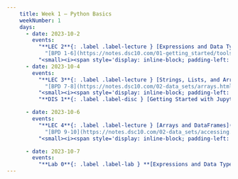 ```yaml
---
    title: Week 1 – Python Basics
    weekNumber: 1
    days:
      - date: 2023-10-2
        events:
          "**LEC 2**{: .label .label-lecture } [Expressions and Data Types](http://datahub.ucsd.edu/user-redirect/git-sync?repo=https://github.com/dsc-courses/dsc10-2023-fa&subPath=lectures/lec02/lec02.ipynb) [✏️](resources/lectures/lec02/lec02.html)":
            "[BPD 1-6](https://notes.dsc10.com/01-getting_started/tools.html)"
          "<small><i><span style='display: inline-block; padding-left: 80px'><b>Keywords:</b> Jupyter notebooks, expressions, variables, assignment, functions, int, float</span></i></small>":
      - date: 2023-10-4
        events:
          "**LEC 3**{: .label .label-lecture } [Strings, Lists, and Arrays](http://datahub.ucsd.edu/user-redirect/git-sync?repo=https://github.com/dsc-courses/dsc10-2023-fa&subPath=lectures/lec03/lec03.ipynb) [✏️](resources/lectures/lec03/lec03.html)":
            "[BPD 7-8](https://notes.dsc10.com/02-data_sets/arrays.html), [CIT 14.1](https://inferentialthinking.com/chapters/14/1/Properties_of_the_Mean.html#)"
          "<small><i><span style='display: inline-block; padding-left: 80px'><b>Keywords:</b> string methods, mean, median, lists, arrays, array arithmetic</span></i></small>":
          "**DIS 1**{: .label .label-disc } [Getting Started with Jupyter Notebooks](http://datahub.ucsd.edu/user-redirect/git-sync?repo=https://github.com/dsc-courses/dsc10-2023-fa&subPath=discussion/disc01/disc01.ipynb) ([problems](https://practice.dsc10.com/disc01))":

      - date: 2023-10-6
        events:
          "**LEC 4**{: .label .label-lecture } [Arrays and DataFrames](http://datahub.ucsd.edu/user-redirect/git-sync?repo=https://github.com/dsc-courses/dsc10-2023-fa&subPath=lectures/lec04/lec04.ipynb) [✏️](resources/lectures/lec04/lec04.html)":
            "[BPD 9-10](https://notes.dsc10.com/02-data_sets/accessing.html)"
          "<small><i><span style='display: inline-block; padding-left: 80px'><b>Keywords:</b> array methods, np.arange, .read_csv, .get, .assign, .sort_values, .iloc, .loc, index</span></i></small>":

      - date: 2023-10-7
        events:
          "**Lab 0**{: .label .label-lab } **[Expressions and Data Types](http://datahub.ucsd.edu/user-redirect/git-sync?repo=https://github.com/dsc-courses/dsc10-2023-fa&subPath=labs/lab00/lab00.ipynb)**":               
---
```

